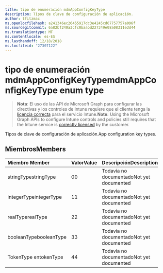 ```yaml
---
title: tipo de enumeración mdmAppConfigKeyType
description: Tipos de clave de configuración de aplicación.
author: tfitzmac
ms.openlocfilehash: a241346ec26455917dc3e4245cd67757757a096f
ms.sourcegitcommit: 6a82bf240a3cfc0baabd227349e08a08311e3d44
ms.translationtype: MT
ms.contentlocale: es-ES
ms.lasthandoff: 12/18/2018
ms.locfileid: "27307122"
---
```

# <a name="mdmappconfigkeytype-enum-type"></a><span data-ttu-id="24eed-103">tipo de enumeración mdmAppConfigKeyType</span><span class="sxs-lookup"><span data-stu-id="24eed-103">mdmAppConfigKeyType enum type</span></span>

> <span data-ttu-id="24eed-104">**Nota:** El uso de las API de Microsoft Graph para configurar las directivas y los controles de Intune requiere que el cliente tenga la [licencia correcta](https://go.microsoft.com/fwlink/?linkid=839381) para el servicio Intune.</span><span class="sxs-lookup"><span data-stu-id="24eed-104">**Note:** Using the Microsoft Graph APIs to configure Intune controls and policies still requires that the Intune service is [correctly licensed](https://go.microsoft.com/fwlink/?linkid=839381) by the customer.</span></span>

<span data-ttu-id="24eed-105">Tipos de clave de configuración de aplicación.</span><span class="sxs-lookup"><span data-stu-id="24eed-105">App configuration key types.</span></span>
## <a name="members"></a><span data-ttu-id="24eed-106">Miembros</span><span class="sxs-lookup"><span data-stu-id="24eed-106">Members</span></span>
|<span data-ttu-id="24eed-107">Miembro	</span><span class="sxs-lookup"><span data-stu-id="24eed-107">Member</span></span>|<span data-ttu-id="24eed-108">Valor</span><span class="sxs-lookup"><span data-stu-id="24eed-108">Value</span></span>|<span data-ttu-id="24eed-109">Descripción</span><span class="sxs-lookup"><span data-stu-id="24eed-109">Description</span></span>|
|:---|:---|:---|
|<span data-ttu-id="24eed-110">stringType</span><span class="sxs-lookup"><span data-stu-id="24eed-110">stringType</span></span>|<span data-ttu-id="24eed-111">0</span><span class="sxs-lookup"><span data-stu-id="24eed-111">0</span></span>|<span data-ttu-id="24eed-112">Todavía no documentado</span><span class="sxs-lookup"><span data-stu-id="24eed-112">Not yet documented</span></span>|
|<span data-ttu-id="24eed-113">integerType</span><span class="sxs-lookup"><span data-stu-id="24eed-113">integerType</span></span>|<span data-ttu-id="24eed-114">1</span><span class="sxs-lookup"><span data-stu-id="24eed-114">1</span></span>|<span data-ttu-id="24eed-115">Todavía no documentado</span><span class="sxs-lookup"><span data-stu-id="24eed-115">Not yet documented</span></span>|
|<span data-ttu-id="24eed-116">realType</span><span class="sxs-lookup"><span data-stu-id="24eed-116">realType</span></span>|<span data-ttu-id="24eed-117">2</span><span class="sxs-lookup"><span data-stu-id="24eed-117">2</span></span>|<span data-ttu-id="24eed-118">Todavía no documentado</span><span class="sxs-lookup"><span data-stu-id="24eed-118">Not yet documented</span></span>|
|<span data-ttu-id="24eed-119">booleanType</span><span class="sxs-lookup"><span data-stu-id="24eed-119">booleanType</span></span>|<span data-ttu-id="24eed-120">3</span><span class="sxs-lookup"><span data-stu-id="24eed-120">3</span></span>|<span data-ttu-id="24eed-121">Todavía no documentado</span><span class="sxs-lookup"><span data-stu-id="24eed-121">Not yet documented</span></span>|
|<span data-ttu-id="24eed-122">TokenType en</span><span class="sxs-lookup"><span data-stu-id="24eed-122">tokenType</span></span>|<span data-ttu-id="24eed-123">4</span><span class="sxs-lookup"><span data-stu-id="24eed-123">4</span></span>|<span data-ttu-id="24eed-124">Todavía no documentado</span><span class="sxs-lookup"><span data-stu-id="24eed-124">Not yet documented</span></span>|



